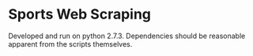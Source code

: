 Sports Web Scraping
===================
Developed and run on python 2.7.3.  Dependencies should be reasonable apparent from the scripts themselves.